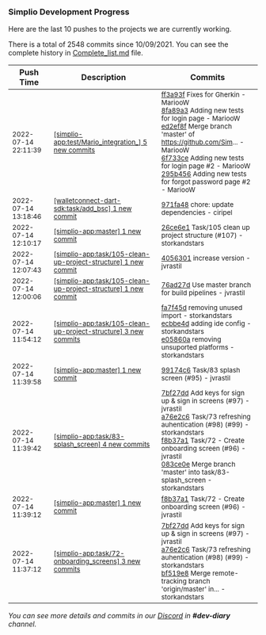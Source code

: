 
### Simplio Development Progress

Here are the last 10 pushes to the projects we are currently working.

There is a total of 2548 commits since 10/09/2021. You can see the complete history in
 [Complete_list.md](Complete_list.md) file.

| Push Time | Description | Commits |
| --- | --- | --- |
| <sub>2022-07-14 22:11:39</sub> | <sub>[[simplio-app:test/Mario\_integration\_] 5 new commits](https://github.com/SimplioOfficial/simplio-app/compare/ff3a93f63810^...295b456a2f3e)</sub> | <sub>[ff3a93f](https://github.com/SimplioOfficial/simplio-app/commit/ff3a93f6381011ab2c1239765ab2a01b6feef005) Fixes for Gherkin - MariooW<br>[8fa89a3](https://github.com/SimplioOfficial/simplio-app/commit/8fa89a3d5ed4af444a0c167f1bce550d4a700f40) Adding new tests for login page - MariooW<br>[ed2ef8f](https://github.com/SimplioOfficial/simplio-app/commit/ed2ef8ff30d79a4d0040981a85520b7c07223461) Merge branch 'master' of https://github.com/Sim... - MariooW<br>[6f733ce](https://github.com/SimplioOfficial/simplio-app/commit/6f733ce62ef4a538e414d28e95464e5c9d5bc78b) Adding new tests for login page #2 - MariooW<br>[295b456](https://github.com/SimplioOfficial/simplio-app/commit/295b456a2f3e9fa12531a19307b9ebc0f310bb0c) Adding new tests for forgot password page #2 - MariooW</sub> |
| <sub>2022-07-14 13:18:46</sub> | <sub>[[walletconnect-dart-sdk:task/add\_bsc] 1 new commit](https://github.com/SimplioOfficial/walletconnect-dart-sdk/commit/971fa484c2a0de1c4de2a269638ddc237ce1387b)</sub> | <sub>[971fa48](https://github.com/SimplioOfficial/walletconnect-dart-sdk/commit/971fa484c2a0de1c4de2a269638ddc237ce1387b) chore: update dependencies - ciripel</sub> |
| <sub>2022-07-14 12:10:17</sub> | <sub>[[simplio-app:master] 1 new commit](https://github.com/SimplioOfficial/simplio-app/commit/26ce6e171cdf669c75e46d93e964430e7a4decd4)</sub> | <sub>[26ce6e1](https://github.com/SimplioOfficial/simplio-app/commit/26ce6e171cdf669c75e46d93e964430e7a4decd4) Task/105 clean up project structure (#107) - storkandstars</sub> |
| <sub>2022-07-14 12:07:43</sub> | <sub>[[simplio-app:task/105\-clean\-up\-project\-structure] 1 new commit](https://github.com/SimplioOfficial/simplio-app/commit/4056301f6081a27afe24075319808add30e2aebb)</sub> | <sub>[4056301](https://github.com/SimplioOfficial/simplio-app/commit/4056301f6081a27afe24075319808add30e2aebb) increase version - jvrastil</sub> |
| <sub>2022-07-14 12:00:06</sub> | <sub>[[simplio-app:task/105\-clean\-up\-project\-structure] 1 new commit](https://github.com/SimplioOfficial/simplio-app/commit/76ad27d2e33f0050e44d3e4cec75905a82eb0c04)</sub> | <sub>[76ad27d](https://github.com/SimplioOfficial/simplio-app/commit/76ad27d2e33f0050e44d3e4cec75905a82eb0c04) Use master branch for build pipelines - jvrastil</sub> |
| <sub>2022-07-14 11:54:12</sub> | <sub>[[simplio-app:task/105\-clean\-up\-project\-structure] 3 new commits](https://github.com/SimplioOfficial/simplio-app/compare/99174c69cf36...e05860a85626)</sub> | <sub>[fa7f45d](https://github.com/SimplioOfficial/simplio-app/commit/fa7f45dbed562311eb55c9cfa53d2079ee7db589) removing unused import - storkandstars<br>[ecbbe4d](https://github.com/SimplioOfficial/simplio-app/commit/ecbbe4d5b9f409737ee7bf20ac00f4dcfedc6cd3) adding ide config - storkandstars<br>[e05860a](https://github.com/SimplioOfficial/simplio-app/commit/e05860a856266337af0dc3c75bde99ca1243e493) removing unsuported platforms - storkandstars</sub> |
| <sub>2022-07-14 11:39:58</sub> | <sub>[[simplio-app:master] 1 new commit](https://github.com/SimplioOfficial/simplio-app/commit/99174c69cf36c8cb8ae7c936c757ba5833bd1de5)</sub> | <sub>[99174c6](https://github.com/SimplioOfficial/simplio-app/commit/99174c69cf36c8cb8ae7c936c757ba5833bd1de5) Task/83 splash screen (#95) - jvrastil</sub> |
| <sub>2022-07-14 11:39:42</sub> | <sub>[[simplio-app:task/83\-splash\_screen] 4 new commits](https://github.com/SimplioOfficial/simplio-app/compare/67158aeb7abd...083ce0eea139)</sub> | <sub>[7bf27dd](https://github.com/SimplioOfficial/simplio-app/commit/7bf27dd7218d82bc780f2dab7e6da4e2d79b02d5) Add keys for sign up & sign in screens (#97) - jvrastil<br>[a76e2c6](https://github.com/SimplioOfficial/simplio-app/commit/a76e2c61ef98091ef0b896dd6daad716dbdf47d1) Task/73 refreshing auhentication (#98) (#99) - storkandstars<br>[f8b37a1](https://github.com/SimplioOfficial/simplio-app/commit/f8b37a179d62d1eb69c25c1f77f7794771c3551c) Task/72 - Create onboarding screen (#96) - jvrastil<br>[083ce0e](https://github.com/SimplioOfficial/simplio-app/commit/083ce0eea139ab7fe3848bc670fe99493ee97d29) Merge branch 'master' into task/83-splash_screen - storkandstars</sub> |
| <sub>2022-07-14 11:39:12</sub> | <sub>[[simplio-app:master] 1 new commit](https://github.com/SimplioOfficial/simplio-app/commit/f8b37a179d62d1eb69c25c1f77f7794771c3551c)</sub> | <sub>[f8b37a1](https://github.com/SimplioOfficial/simplio-app/commit/f8b37a179d62d1eb69c25c1f77f7794771c3551c) Task/72 - Create onboarding screen (#96) - jvrastil</sub> |
| <sub>2022-07-14 11:37:12</sub> | <sub>[[simplio-app:task/72\-onboarding\_screens] 3 new commits](https://github.com/SimplioOfficial/simplio-app/compare/d4ee8ca93d65...bf519e823338)</sub> | <sub>[7bf27dd](https://github.com/SimplioOfficial/simplio-app/commit/7bf27dd7218d82bc780f2dab7e6da4e2d79b02d5) Add keys for sign up & sign in screens (#97) - jvrastil<br>[a76e2c6](https://github.com/SimplioOfficial/simplio-app/commit/a76e2c61ef98091ef0b896dd6daad716dbdf47d1) Task/73 refreshing auhentication (#98) (#99) - storkandstars<br>[bf519e8](https://github.com/SimplioOfficial/simplio-app/commit/bf519e8233386b78ed060f073ad1788c4dc626b9) Merge remote-tracking branch 'origin/master' in... - storkandstars</sub> |

_You can see more details and commits in our [Discord](https://discord.gg/aKhjuwZmdP) in **#dev-diary** channel._
